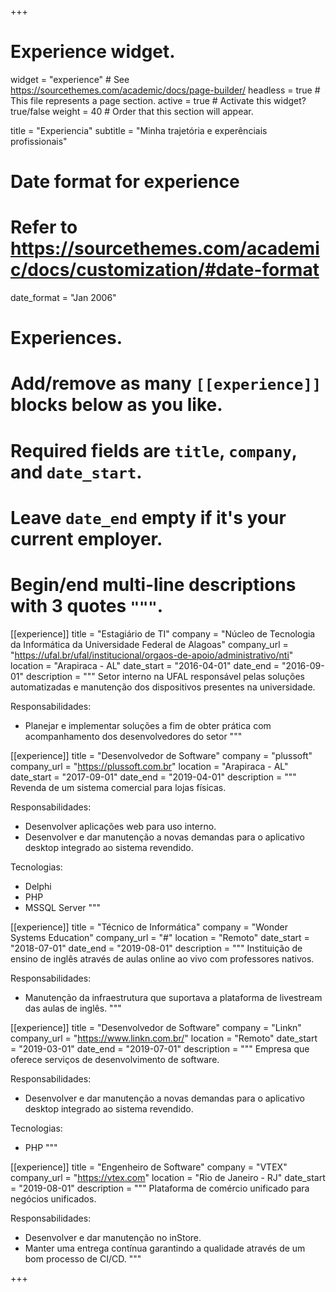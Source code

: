 +++
# Experience widget.
widget = "experience"  # See https://sourcethemes.com/academic/docs/page-builder/
headless = true  # This file represents a page section.
active = true  # Activate this widget? true/false
weight = 40  # Order that this section will appear.

title = "Experiencia"
subtitle = "Minha trajetória e experênciais profissionais"

# Date format for experience
#   Refer to https://sourcethemes.com/academic/docs/customization/#date-format
date_format = "Jan 2006"

# Experiences.
#   Add/remove as many `[[experience]]` blocks below as you like.
#   Required fields are `title`, `company`, and `date_start`.
#   Leave `date_end` empty if it's your current employer.
#   Begin/end multi-line descriptions with 3 quotes `"""`.
[[experience]]
  title = "Estagiário de TI"
  company = "Núcleo de Tecnologia da Informática da Universidade Federal de Alagoas"
  company_url = "https://ufal.br/ufal/institucional/orgaos-de-apoio/administrativo/nti"
  location = "Arapiraca - AL"
  date_start = "2016-04-01"
  date_end = "2016-09-01"
  description = """
  Setor interno na UFAL responsável pelas soluções automatizadas e manutenção dos dispositivos presentes na universidade.
  
  Responsabilidades:
  - Planejar e implementar soluções a fim de obter prática com acompanhamento dos desenvolvedores do setor
  """

[[experience]]
  title = "Desenvolvedor de Software"
  company = "plussoft"
  company_url = "https://plussoft.com.br"
  location = "Arapiraca - AL"
  date_start = "2017-09-01"
  date_end = "2019-04-01"
  description = """
  Revenda de um sistema comercial para lojas físicas.

  Responsabilidades:
  - Desenvolver aplicações web para uso interno.
  - Desenvolver e dar manutenção a novas demandas para o aplicativo desktop integrado ao sistema revendido.

  Tecnologias:
  - Delphi
  - PHP
  - MSSQL Server
  """

[[experience]]
  title = "Técnico de Informática"
  company = "Wonder Systems Education"
  company_url = "#"
  location = "Remoto"
  date_start = "2018-07-01"
  date_end = "2019-08-01"
  description = """
  Instituição de ensino de inglês através de aulas online ao vivo com professores nativos.
  
  Responsabilidades:
  - Manutenção da infraestrutura que suportava a plataforma de livestream das aulas de inglês.
  """

[[experience]]
  title = "Desenvolvedor de Software"
  company = "Linkn"
  company_url = "https://www.linkn.com.br/"
  location = "Remoto"
  date_start = "2019-03-01"
  date_end = "2019-07-01"
  description = """
  Empresa que oferece serviços de desenvolvimento de software.

  Responsabilidades:
  - Desenvolver e dar manutenção a novas demandas para o aplicativo desktop integrado ao sistema revendido.

  Tecnologias:
  - PHP
  """

[[experience]]
  title = "Engenheiro de Software"
  company = "VTEX"
  company_url = "https://vtex.com"
  location = "Rio de Janeiro - RJ"
  date_start = "2019-08-01"
  description = """
  Plataforma de comércio unificado para negócios unificados.

  Responsabilidades:
  - Desenvolver e dar manutenção no inStore.
  - Manter uma entrega contínua garantindo a qualidade através de um bom processo de CI/CD.
  """
  
+++
